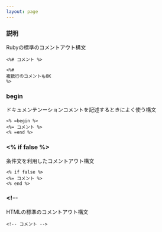 ```yaml
---
layout: page
---
```

### 説明
Rubyの標準のコメントアウト構文

    <%# コメント %>

    <%#
    複数行のコメントもOK
    %>

### begin
ドキュメンテンーションコメントを記述するときによく使う構文

    <% =begin %>
    <%= コメント %>
    <% =end %>

### <% if false %>
条件文を利用したコメントアウト構文

    <% if false %>
    <%= コメント %>
    <% end %>

### <!--
HTMLの標準のコメントアウト構文

    <!-- コメント -->